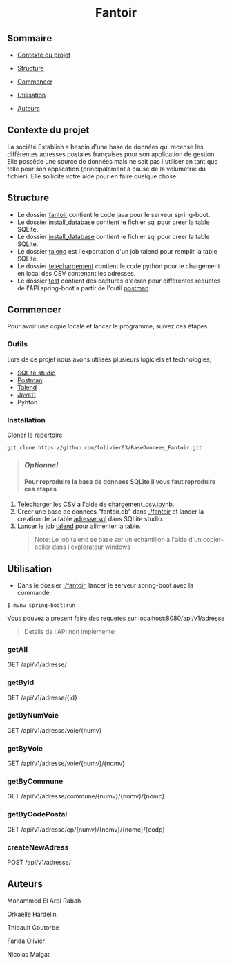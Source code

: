 <p  align="center">
<h1  align="center">Fantoir</h3>
</p>

## Sommaire

*  [Contexte du projet](#contexte-du-projet)

*  [Structure](#structure)

*  [Commencer](#commencer)

*  [Utilisation](#utilisation)

*  [Auteurs](#auteurs)


## Contexte du projet


La société Establish a besoin d'une base de données qui recense les différentes adresses postales françaises pour son application de gestion. Elle possède une source de données mais ne sait pas l'utiliser en tant que telle pour son application (principalement à cause de la volumétrie du fichier). Elle sollicite votre aide pour en faire quelque chose.

## Structure
- Le dossier [fantoir](https://github.com/folivier03/BaseDonnees_Fantoir/tree/main/fantoir) contient le code java pour le serveur spring-boot.
- Le dossier [install_database](https://github.com/folivier03/BaseDonnees_Fantoir/tree/main/install_database) contient le fichier sql pour creer la table SQLite.
- Le dossier [install_database](https://github.com/folivier03/BaseDonnees_Fantoir/tree/main/install_database) contient le fichier sql pour creer la table SQLite.
- Le dossier [talend](https://github.com/folivier03/BaseDonnees_Fantoir/tree/main/talend) est l'exportation d'un job talend pour remplir la table SQLite.
- Le dossier [telechargement](https://github.com/folivier03/BaseDonnees_Fantoir/tree/main/telechargement_csv) contient le code python pour le chargement en local des CSV contenant les adresses.
- Le dossier [test](https://github.com/folivier03/BaseDonnees_Fantoir/tree/main/test) contient des captures d'ecran pour differentes requetes de l'API spring-boot a partir de l'outil [postman](https://www.postman.com/).
## Commencer

Pour avoir une copie locale et lancer le programme, suivez ces étapes.

### Outils

Lors de ce projet nous avons utilises plusieurs logiciels et technologies;
- [SQLite studio](https://sqlitestudio.pl/)
- [Postman](https://www.postman.com/)
- [Talend](https://talend.com)
- [Java11](https://www.oracle.com/java/technologies/javase-jdk11-downloads.html)
- Pyhton
	
### Installation

Cloner le répertoire
```git
git clone https://github.com/folivier03/BaseDonnees_Fantoir.git
```
> ### _Optionnel_
> #### Pour reproduire la base de donnees SQLite il vous faut reproduire ces etapes
 
 1. Telecharger les CSV a l'aide de [chargement_csv.ipynb](https://github.com/folivier03/BaseDonnees_Fantoir/blob/main/telechargement_csv/chargement_csv.ipynb).
 2. Creer une base de donnees "fantoir.db" dans [./fantoir](https://github.com/folivier03/BaseDonnees_Fantoir/tree/main/fantoir) et lancer la creation de la table [adresse.sql](https://github.com/folivier03/BaseDonnees_Fantoir/blob/main/install_database/adresse.sql) dans SQLite studio.
 3. Lancer le job [talend](https://github.com/folivier03/BaseDonnees_Fantoir/tree/main/talend) pour alimenter la table.
	> Note: Le job talend se base sur un echantillon a l'aide d'un copier-coller dans l'explorateur windows

## Utilisation

- Dans le dossier [./fantoir](https://github.com/folivier03/BaseDonnees_Fantoir/tree/main/fantoir), lancer le serveur spring-boot avec la commande:
```Shell
$ mvnw spring-boot:run
```
Vous pouvez a present faire des requetes sur [localhost:8080/api/v1/adresse](http://localhost:8080/api/v1/adresse)

> Details de l'API non implemente:

### getAll
GET
/api/v1/adresse/

### getById
GET
/api/v1/adresse/{id}

###  getByNumVoie
GET
/api/v1/adresse/voie/{numv}

###  getByVoie
GET
/api/v1/adresse/voie/{numv}/{nomv}

### getByCommune
GET
/api/v1/adresse/commune/{numv}/{nomv}/{nomc}

### getByCodePostal
GET 
/api/v1/adresse/cp/{numv}/{nomv}/{nomc}/{codp}


### createNewAdress 
POST
/api/v1/adresse/


## Auteurs

Mohammed El Arbi Rabah

Orkaëlle Hardelin

Thibault Goutorbe

Farida Olivier

Nicolas Malgat
